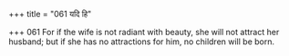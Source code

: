 +++
title = "061 यदि हि"

+++
061	For if the wife is not radiant with beauty, she will not attract her husband; but if she has no attractions for him, no children will be born.